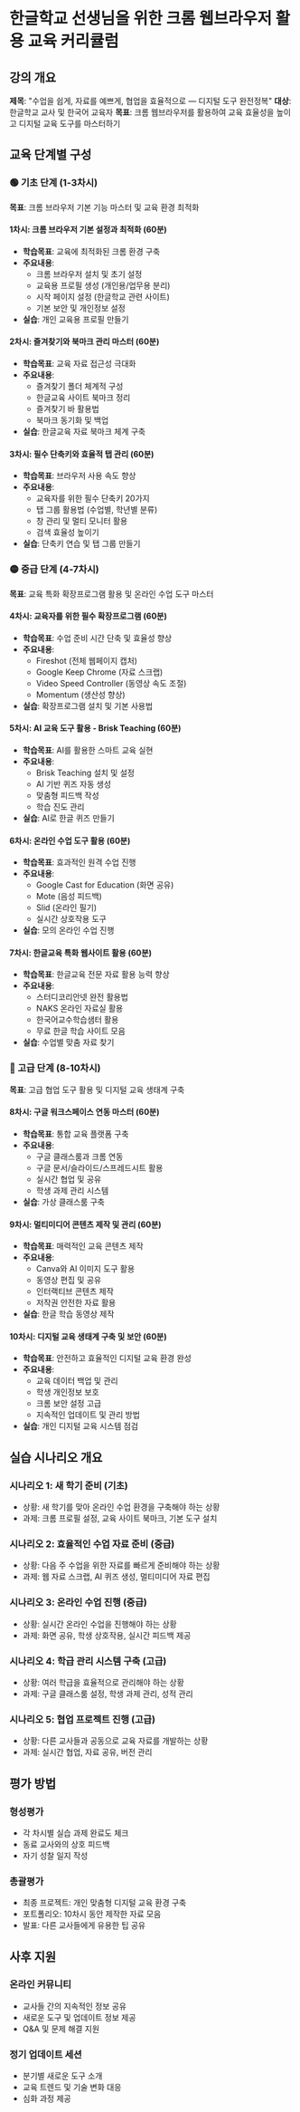 # 한글학교 선생님을 위한 크롬 웹브라우저 활용 교육 커리큘럼

## 강의 개요
**제목**: "수업을 쉽게, 자료를 예쁘게, 협업을 효율적으로 — 디지털 도구 완전정복"
**대상**: 한글학교 교사 및 한국어 교육자
**목표**: 크롬 웹브라우저를 활용하여 교육 효율성을 높이고 디지털 교육 도구를 마스터하기

## 교육 단계별 구성

### 🟢 기초 단계 (1-3차시)
**목표**: 크롬 브라우저 기본 기능 마스터 및 교육 환경 최적화

#### 1차시: 크롬 브라우저 기본 설정과 최적화 (60분)
- **학습목표**: 교육에 최적화된 크롬 환경 구축
- **주요내용**:
  - 크롬 브라우저 설치 및 초기 설정
  - 교육용 프로필 생성 (개인용/업무용 분리)
  - 시작 페이지 설정 (한글학교 관련 사이트)
  - 기본 보안 및 개인정보 설정
- **실습**: 개인 교육용 프로필 만들기

#### 2차시: 즐겨찾기와 북마크 관리 마스터 (60분)
- **학습목표**: 교육 자료 접근성 극대화
- **주요내용**:
  - 즐겨찾기 폴더 체계적 구성
  - 한글교육 사이트 북마크 정리
  - 즐겨찾기 바 활용법
  - 북마크 동기화 및 백업
- **실습**: 한글교육 자료 북마크 체계 구축

#### 3차시: 필수 단축키와 효율적 탭 관리 (60분)
- **학습목표**: 브라우저 사용 속도 향상
- **주요내용**:
  - 교육자를 위한 필수 단축키 20가지
  - 탭 그룹 활용법 (수업별, 학년별 분류)
  - 창 관리 및 멀티 모니터 활용
  - 검색 효율성 높이기
- **실습**: 단축키 연습 및 탭 그룹 만들기

### 🟡 중급 단계 (4-7차시)
**목표**: 교육 특화 확장프로그램 활용 및 온라인 수업 도구 마스터

#### 4차시: 교육자를 위한 필수 확장프로그램 (60분)
- **학습목표**: 수업 준비 시간 단축 및 효율성 향상
- **주요내용**:
  - Fireshot (전체 웹페이지 캡처)
  - Google Keep Chrome (자료 스크랩)
  - Video Speed Controller (동영상 속도 조절)
  - Momentum (생산성 향상)
- **실습**: 확장프로그램 설치 및 기본 사용법

#### 5차시: AI 교육 도구 활용 - Brisk Teaching (60분)
- **학습목표**: AI를 활용한 스마트 교육 실현
- **주요내용**:
  - Brisk Teaching 설치 및 설정
  - AI 기반 퀴즈 자동 생성
  - 맞춤형 피드백 작성
  - 학습 진도 관리
- **실습**: AI로 한글 퀴즈 만들기

#### 6차시: 온라인 수업 도구 활용 (60분)
- **학습목표**: 효과적인 원격 수업 진행
- **주요내용**:
  - Google Cast for Education (화면 공유)
  - Mote (음성 피드백)
  - Slid (온라인 필기)
  - 실시간 상호작용 도구
- **실습**: 모의 온라인 수업 진행

#### 7차시: 한글교육 특화 웹사이트 활용 (60분)
- **학습목표**: 한글교육 전문 자료 활용 능력 향상
- **주요내용**:
  - 스터디코리안넷 완전 활용법
  - NAKS 온라인 자료실 활용
  - 한국어교수학습샘터 활용
  - 무료 한글 학습 사이트 모음
- **실습**: 수업별 맞춤 자료 찾기

### 🔴 고급 단계 (8-10차시)
**목표**: 고급 협업 도구 활용 및 디지털 교육 생태계 구축

#### 8차시: 구글 워크스페이스 연동 마스터 (60분)
- **학습목표**: 통합 교육 플랫폼 구축
- **주요내용**:
  - 구글 클래스룸과 크롬 연동
  - 구글 문서/슬라이드/스프레드시트 활용
  - 실시간 협업 및 공유
  - 학생 과제 관리 시스템
- **실습**: 가상 클래스룸 구축

#### 9차시: 멀티미디어 콘텐츠 제작 및 관리 (60분)
- **학습목표**: 매력적인 교육 콘텐츠 제작
- **주요내용**:
  - Canva와 AI 이미지 도구 활용
  - 동영상 편집 및 공유
  - 인터랙티브 콘텐츠 제작
  - 저작권 안전한 자료 활용
- **실습**: 한글 학습 동영상 제작

#### 10차시: 디지털 교육 생태계 구축 및 보안 (60분)
- **학습목표**: 안전하고 효율적인 디지털 교육 환경 완성
- **주요내용**:
  - 교육 데이터 백업 및 관리
  - 학생 개인정보 보호
  - 크롬 보안 설정 고급
  - 지속적인 업데이트 및 관리 방법
- **실습**: 개인 디지털 교육 시스템 점검

## 실습 시나리오 개요

### 시나리오 1: 새 학기 준비 (기초)
- 상황: 새 학기를 맞아 온라인 수업 환경을 구축해야 하는 상황
- 과제: 크롬 프로필 설정, 교육 사이트 북마크, 기본 도구 설치

### 시나리오 2: 효율적인 수업 자료 준비 (중급)
- 상황: 다음 주 수업을 위한 자료를 빠르게 준비해야 하는 상황
- 과제: 웹 자료 스크랩, AI 퀴즈 생성, 멀티미디어 자료 편집

### 시나리오 3: 온라인 수업 진행 (중급)
- 상황: 실시간 온라인 수업을 진행해야 하는 상황
- 과제: 화면 공유, 학생 상호작용, 실시간 피드백 제공

### 시나리오 4: 학급 관리 시스템 구축 (고급)
- 상황: 여러 학급을 효율적으로 관리해야 하는 상황
- 과제: 구글 클래스룸 설정, 학생 과제 관리, 성적 관리

### 시나리오 5: 협업 프로젝트 진행 (고급)
- 상황: 다른 교사들과 공동으로 교육 자료를 개발하는 상황
- 과제: 실시간 협업, 자료 공유, 버전 관리

## 평가 방법

### 형성평가
- 각 차시별 실습 과제 완료도 체크
- 동료 교사와의 상호 피드백
- 자기 성찰 일지 작성

### 총괄평가
- 최종 프로젝트: 개인 맞춤형 디지털 교육 환경 구축
- 포트폴리오: 10차시 동안 제작한 자료 모음
- 발표: 다른 교사들에게 유용한 팁 공유

## 사후 지원

### 온라인 커뮤니티
- 교사들 간의 지속적인 정보 공유
- 새로운 도구 및 업데이트 정보 제공
- Q&A 및 문제 해결 지원

### 정기 업데이트 세션
- 분기별 새로운 도구 소개
- 교육 트렌드 및 기술 변화 대응
- 심화 과정 제공

